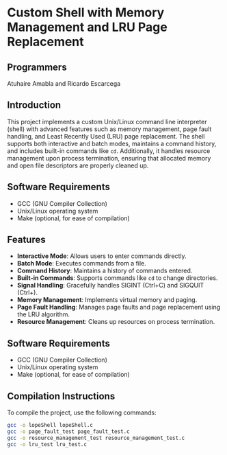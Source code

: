 # Custom Shell with Memory Management and LRU Page Replacement

## Programmers
Atuhaire Amabla and Ricardo Escarcega

## Introduction

This project implements a custom Unix/Linux command line interpreter (shell) with advanced features such as memory management, page fault handling, and Least Recently Used (LRU) page replacement. The shell supports both interactive and batch modes, maintains a command history, and includes built-in commands like `cd`. Additionally, it handles resource management upon process termination, ensuring that allocated memory and open file descriptors are properly cleaned up.

## Software Requirements

- GCC (GNU Compiler Collection)
- Unix/Linux operating system
- Make (optional, for ease of compilation)

## Features

- **Interactive Mode**: Allows users to enter commands directly.
- **Batch Mode**: Executes commands from a file.
- **Command History**: Maintains a history of commands entered.
- **Built-in Commands**: Supports commands like `cd` to change directories.
- **Signal Handling**: Gracefully handles SIGINT (Ctrl+C) and SIGQUIT (Ctrl+\).
- **Memory Management**: Implements virtual memory and paging.
- **Page Fault Handling**: Manages page faults and page replacement using the LRU algorithm.
- **Resource Management**: Cleans up resources on process termination.

## Software Requirements

- GCC (GNU Compiler Collection)
- Unix/Linux operating system
- Make (optional, for ease of compilation)

## Compilation Instructions

To compile the project, use the following commands:

```sh
gcc -o lopeShell lopeShell.c
gcc -o page_fault_test page_fault_test.c
gcc -o resource_management_test resource_management_test.c
gcc -o lru_test lru_test.c

